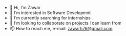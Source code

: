 - 👋 Hi, I’m Zawar
- 👀 I’m interested in Software Developmnt
- 🌱 I’m currently searching for internships
- 💞️ I’m looking to collaborate on projects I can learn from
- 📫 How to reach me, e-mail: zawarh76@gmail.com

<!---
Zawar-H/Zawar-H is a ✨ special ✨ repository because its `README.md` (this file) appears on your GitHub profile.
You can click the Preview link to take a look at your changes.
--->

